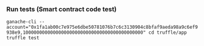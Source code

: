 ### Run tests (Smart contract code test) ###

`ganache-cli --account="0x1fa1ab00c7e975e6dbe50781076b7c6c3130904c8bfaf9aeda98a9c6ef9938e9,10000000000000000000000000000000000000000000"
 cd truffle/app
 truffle test
`

